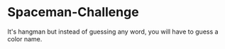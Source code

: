 # Spaceman-Challenge
It's hangman but instead of guessing any word, you will have to guess a color name. 
